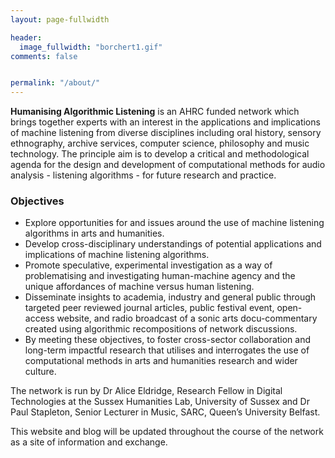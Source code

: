 ```yaml
---
layout: page-fullwidth

header:
  image_fullwidth: "borchert1.gif"
comments: false  


permalink: "/about/"
---
```


**Humanising Algorithmic Listening** is an AHRC funded network which brings together experts with an interest in the applications and implications of machine listening from diverse disciplines including oral history, sensory ethnography, archive services, computer science, philosophy and music technology. The principle aim is to develop a critical and methodological agenda for the design and development of computational methods for audio analysis - listening algorithms - for future research and practice.


### Objectives
*	Explore opportunities for and issues around the use of machine listening algorithms in arts and humanities.
*	Develop cross-disciplinary understandings of potential applications and implications of machine listening algorithms.
*	Promote speculative, experimental investigation as a way of problematising and investigating human-machine agency and the unique affordances of machine versus human listening.
*	Disseminate insights to academia, industry and general public through targeted peer reviewed journal articles, public festival event, open-access website, and radio broadcast of a sonic arts docu-commentary created using algorithmic recompositions of network discussions.
*	By meeting these objectives, to foster cross-sector collaboration and long-term impactful research that utilises and interrogates the use of computational methods in arts and humanities research and wider culture.


The network is run by Dr Alice Eldridge, Research Fellow in Digital Technologies at the Sussex Humanities Lab, University of Sussex and Dr Paul Stapleton, Senior Lecturer in Music, SARC, Queen’s University Belfast.

This website and blog will be updated throughout the course of the network as a site of information and exchange.     
